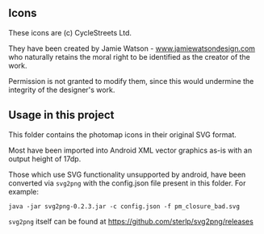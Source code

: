 ## Icons

These icons are (c) CycleStreets Ltd.

They have been created by Jamie Watson - www.jamiewatsondesign.com
who naturally retains the moral right to be identified as the creator of the work.

Permission is not granted to modify them,
since this would undermine the integrity of the designer's work.

## Usage in this project

This folder contains the photomap icons in their original SVG format.

Most have been imported into Android XML vector graphics as-is with an output height of 17dp.

Those which use SVG functionality unsupported by android, have been converted via `svg2png` with
the config.json file present in this folder.  For example:

```
java -jar svg2png-0.2.3.jar -c config.json -f pm_closure_bad.svg
```

`svg2png` itself can be found at https://github.com/sterlp/svg2png/releases
